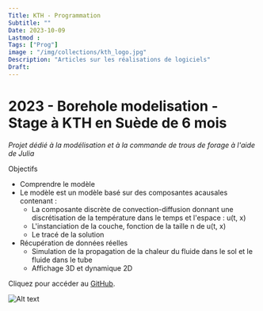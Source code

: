 ```yaml
---
Title: KTH - Programmation
Subtitle: ""
Date: 2023-10-09
Lastmod : 
Tags: ["Prog"]
image : "/img/collections/kth_logo.jpg"
Description: "Articles sur les réalisations de logiciels"
Draft: 
---
```


# 2023 - Borehole modelisation - Stage à KTH en Suède de 6 mois

*Projet dédié à la modélisation et à la commande de trous de forage à l'aide de Julia*

Objectifs
- Comprendre le modèle
- Le modèle est un modèle basé sur des composantes acausales contenant :
    - La composante discrète de convection-diffusion donnant une discrétisation de la température dans le temps et l'espace : u(t, x)
    - L'instanciation de la couche, fonction de la taille n de u(t, x)
    - Le tracé de la solution
- Récupération de données réelles 
	- Simulation de la propagation de la chaleur du fluide dans le sol et le fluide dans le tube
	- Affichage 3D et dynamique 2D

Cliquez pour accéder au [GitHub](https://github.com/CASKTH/Borehole_modelisation).

![Alt text](/img/collections/3D_courbe.png "")


